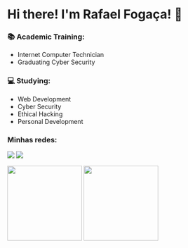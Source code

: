 # Hi there! I'm Rafael Fogaça! 👋
 
### 📚 Academic Training:
- Internet Computer Technician
- Graduating Cyber Security

### 💻 Studying:
- Web Development
- Cyber Security
- Ethical Hacking
- Personal Development

### Minhas redes:
[<img src="https://img.shields.io/badge/linkedin-%230077B5.svg?&style=for-the-badge&logo=linkedin&logoColor=white" />](https://www.linkedin.com/in/furigato/) [<img src="https://img.shields.io/badge/instagram-%23E4405F.svg?&style=for-the-badge&logo=instagram&logoColor=white" />](https://www.instagram.com/furigato/)


<div align="left">
<img height="170em" src="https://github-readme-stats.vercel.app/api/top-langs/?username=furigato&show_icons=true&hide_border=true&layout=compact&langs_count=8&theme=dark"/>	
<img height="170em" src="https://github-readme-stats.vercel.app/api?username=furigato&show_icons=true&hide_border=true&count_private=true&include_all_commits=true&theme=dark" />
</div><br>	
